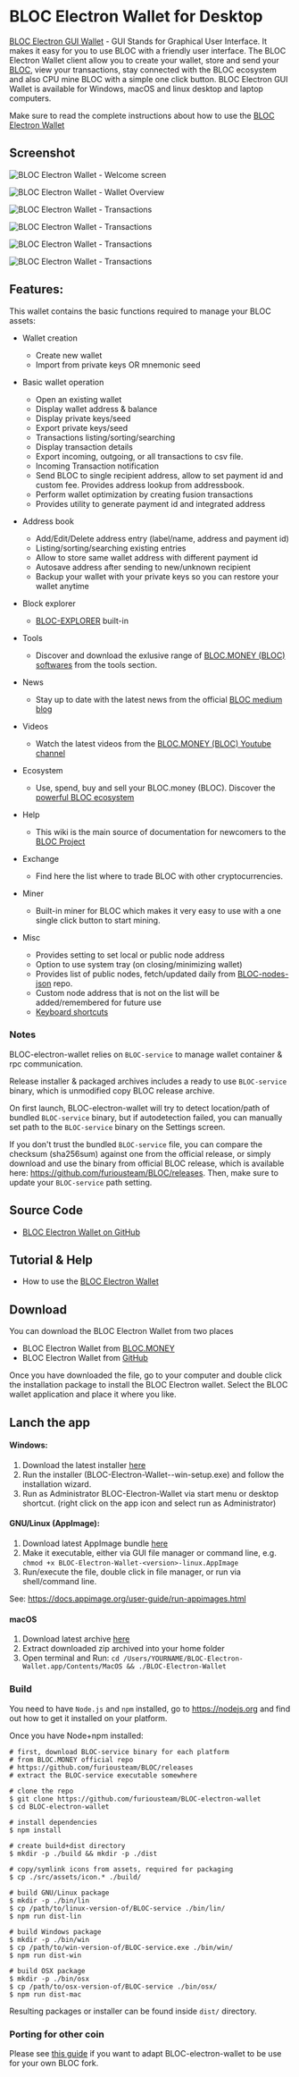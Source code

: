 # BLOC Electron Wallet for Desktop

[BLOC Electron GUI Wallet](https://bloc.money/download) - GUI Stands for Graphical User Interface. It makes it easy for you to use BLOC with a friendly user interface. The BLOC Electron Wallet client allow you to create your wallet, store and send your [BLOC](https://bloc.money), view your transactions, stay connected with the BLOC ecosystem and also CPU mine BLOC with a simple one click button. BLOC Electron GUI Wallet is available for Windows, macOS and linux desktop and laptop computers.

Make sure to read the complete instructions about how to use the [BLOC Electron Wallet](https://wiki.bloc.money/wallets/bloc-gui-electron-wallet/)

## **Screenshot**

![BLOC Electron Wallet - Welcome screen](https://wiki.bloc.money/wallets/images/BLOC-gui-wallet/V3/BLOC-Electron-wallet-gif-v3.5.2.gif)

![BLOC Electron Wallet - Wallet Overview](https://wiki.bloc.money/wallets/images/BLOC-gui-wallet/V3/wallet-overview.png)

![BLOC Electron Wallet - Transactions](https://wiki.bloc.money/wallets/images/BLOC-gui-wallet/V3/transactions.png)

![BLOC Electron Wallet - Transactions](https://wiki.bloc.money/wallets/images/BLOC-gui-wallet/V3/tools.png)

![BLOC Electron Wallet - Transactions](https://wiki.bloc.money/wallets/images/BLOC-gui-wallet/V3/videos.png)

![BLOC Electron Wallet - Transactions](https://wiki.bloc.money/wallets/images/BLOC-gui-wallet/V3/miner-mining.png)

## Features:
This wallet contains the basic functions required to manage your BLOC assets:

* Wallet creation
  * Create new wallet
  * Import from private keys OR mnemonic seed
* Basic wallet operation
  * Open an existing wallet
  * Display wallet address & balance
  * Display private keys/seed
  * Export private keys/seed
  * Transactions listing/sorting/searching
  * Display transaction details
  * Export incoming, outgoing, or all transactions to csv file.
  * Incoming Transaction notification
  * Send BLOC to single recipient address, allow to set payment id and custom fee. Provides address lookup from addressbook.
  * Perform wallet optimization by creating fusion transactions
  * Provides utility to generate payment id and integrated address
* Address book
  * Add/Edit/Delete address entry (label/name, address and payment id)
  * Listing/sorting/searching existing entries
  * Allow to store same wallet address with different payment id
  * Autosave address after sending to new/unknown recipient
  * Backup your wallet with your private keys so you can restore your wallet anytime

* Block explorer
  * [BLOC-EXPLORER](https://bloc-explorer.com) built-in
* Tools
  * Discover and download the exlusive range of [BLOC.MONEY (BLOC) softwares](https://bloc.money/download) from the tools section.
* News
  * Stay up to date with the latest news from the official [BLOC medium blog](https://medium.com/@bloc.money)
* Videos
  * Watch the latest videos from the [BLOC.MONEY (BLOC) Youtube channel](https://www.youtube.com/channel/UCdvnEPWhqGtZUEx3EFBrXvA)
* Ecosystem
  * Use, spend, buy and sell your BLOC.money (BLOC). Discover the [powerful BLOC ecosystem](https://bloc.money/ecosystem)
* Help
  * This wiki is the main source of documentation for newcomers to the [BLOC Project](https://github.com/furiousteam/BLOC)
* Exchange
  * Find here the list where to trade BLOC with other cryptocurrencies.
* Miner
  * Built-in miner for BLOC which makes it very easy to use with a one single click button to start mining.

* Misc
  * Provides setting to set local or public node address
  * Option to use system tray (on closing/minimizing wallet)
  * Provides list of public nodes, fetch/updated daily from [BLOC-nodes-json](https://github.com/furiousteam/BLOC-nodes-json) repo.
  * Custom node address that is not on the list will be added/remembered for future use
  * [Keyboard shortcuts](docs/shortcut.md)


### Notes

BLOC-electron-wallet relies on `BLOC-service` to manage wallet container &amp; rpc communication.

Release installer & packaged archives includes a ready to use `BLOC-service` binary, which is unmodified copy BLOC release archive.

On first launch, BLOC-electron-wallet will try to detect location/path of bundled `BLOC-service` binary, but if autodetection failed, you can manually set path to the `BLOC-service` binary on the Settings screen.

If you don't trust the bundled `BLOC-service` file, you can compare the checksum (sha256sum) against one from the official release, or simply download and use the binary from official BLOC release, which is available here: https://github.com/furiousteam/BLOC/releases. Then,  make sure to update your `BLOC-service` path setting.

## **Source Code**

* [BLOC Electron Wallet on GitHub](https://github.com/furiousteam/BLOC-electron-wallet)

## **Tutorial & Help**

* How to use the [BLOC Electron Wallet](https://wiki.bloc.money/wallets/bloc-gui-electron-wallet/)

## **Download**

You can download the BLOC Electron Wallet from two places

* BLOC Electron Wallet from [BLOC.MONEY](https://bloc.money/download)
* BLOC Electron Wallet from [GitHub](https://github.com/furiousteam/BLOC-electron-wallet/releases)

Once you have downloaded the file, go to your computer and double click the installation package to install the BLOC Electron wallet. Select the BLOC wallet application and place it where you like.

## **Lanch the app**

#### Windows:

1. Download the latest installer [here](https://bloc.money/download)
2. Run the installer (BLOC-Electron-Wallet-<version>-win-setup.exe) and follow the installation wizard.
3. Run as Administrator BLOC-Electron-Wallet via start menu or desktop shortcut. (right click on the app icon and select run as Administrator)

#### GNU/Linux (AppImage):

1. Download latest AppImage bundle [here](https://bloc.money/download)
2. Make it executable, either via GUI file manager or command line, e.g. `chmod +x BLOC-Electron-Wallet-<version>-linux.AppImage`
3. Run/execute the file, double click in file manager, or run via shell/command line.

See: https://docs.appimage.org/user-guide/run-appimages.html

#### macOS

1. Download latest archive [here](https://bloc.money/download)
2. Extract downloaded zip archived into your home folder
3. Open terminal and Run: `cd /Users/YOURNAME/BLOC-Electron-Wallet.app/Contents/MacOS && ./BLOC-Electron-Wallet`

### Build
You need to have `Node.js` and `npm` installed, go to https://nodejs.org and find out how to get it installed on your platform.

Once you have Node+npm installed:
```
# first, download BLOC-service binary for each platform
# from BLOC.MONEY official repo
# https://github.com/furiousteam/BLOC/releases
# extract the BLOC-service executable somewhere

# clone the repo
$ git clone https://github.com/furiousteam/BLOC-electron-wallet
$ cd BLOC-electron-wallet

# install dependencies
$ npm install

# create build+dist directory
$ mkdir -p ./build && mkdir -p ./dist

# copy/symlink icons from assets, required for packaging
$ cp ./src/assets/icon.* ./build/

# build GNU/Linux package
$ mkdir -p ./bin/lin
$ cp /path/to/linux-version-of/BLOC-service ./bin/lin/
$ npm run dist-lin

# build Windows package
$ mkdir -p ./bin/win
$ cp /path/to/win-version-of/BLOC-service.exe ./bin/win/
$ npm run dist-win

# build OSX package
$ mkdir -p ./bin/osx
$ cp /path/to/osx-version-of/BLOC-service ./bin/osx/
$ npm run dist-mac
```

Resulting packages or installer can be found inside `dist/` directory.

### Porting for other coin
Please see [this guide](docs/porting.md) if you want to adapt BLOC-electron-wallet to be use for your own BLOC fork.
